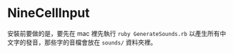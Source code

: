 # NineCellInput

安裝前要做的是，要先在 mac 裡先執行 `ruby GenerateSounds.rb` 以產生所有中文字的發音，那些字的音檔會放在 `sounds/` 資料夾裡。
